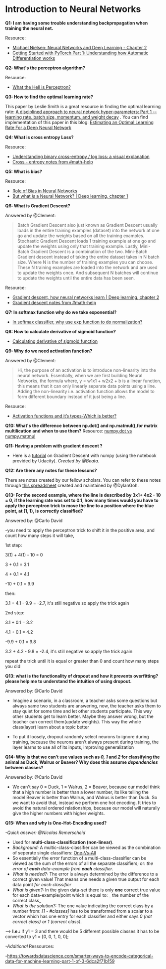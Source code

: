 # Introduction to Neural Networks

**Q1: I am having some trouble understanding backpropagation when training the neural net.**

  Resource:

-   [Michael Nielsen: Neural Networks and Deep Learning - Chapter 2](http://neuralnetworksanddeeplearning.com/chap2.html)
-   [Getting Started with PyTorch Part 1: Understanding how Automatic Differentiation works](https://towardsdatascience.com/getting-started-with-pytorch-part-1-understanding-how-automatic-differentiation-works-5008282073ec)

**Q2: What's the perceptron algorithm?**

  Resource:

-   [What the Hell is Perceptron?](https://towardsdatascience.com/what-the-hell-is-perceptron-626217814f53)

**Q3: How to find the optimal learning rate?**

  This paper by Leslie Smith is a great resource in finding the optimal learning rate: [A disciplined approach to neural network hyper-parameters: Part 1 -- learning rate, batch size, momentum, and weight decay](https://arxiv.org/abs/1803.09820) . You can find implementation of this paper in this blog: [Estimating an Optimal Learning Rate For a Deep Neural Network](https://towardsdatascience.com/estimating-optimal-learning-rate-for-a-deep-neural-network-ce32f2556ce0)

**Q4: What is cross entropy Loss?**

  Resource:

-   [Understanding binary cross-entropy / log loss: a visual explanation](https://towardsdatascience.com/understanding-binary-cross-entropy-log-loss-a-visual-explanation-a3ac6025181a)
-   [Cross - entropy notes from #math-help](https://drive.google.com/file/d/1zCPZ1cnwaqVYzEL54WFcc7J34IZDYSRf/view)

**Q5: What is bias?**

  Resource:

-  [Role of Bias in Neural Networks](https://stackoverflow.com/questions/2480650/role-of-bias-in-neural-networks)
-  [But what *is* a Neural Network? | Deep learning, chapter 1](https://www.youtube.com/watch?v=aircAruvnKk)

**Q6: What is Gradient Descent?**

Answered by @Clement:
>Batch Gradient Descent also just known as Gradient Descent usually loads in the entire training examples (dataset) into the network at one go and update the weights based on all the training examples. Stochastic Gradient Descent loads 1 training example at one go and update the weights using only that training example. Lastly, Mini-Batch Gradient Descent is a combination of the two. Mini-Batch Gradient descent instead of taking the entire dataset takes in N batch size. Where N is the number of training examples you can choose. These N training examples are loaded into the network and are used to update the weights once. And subsequent N batches will continue to update the weights until the entire data has been seen.


  Resource:

-  [Gradient descent, how neural networks learn | Deep learning, chapter 2](https://www.youtube.com/watch?v=IHZwWFHWa-w&t=2s)
-  [Gradient descent notes from #math-help](https://drive.google.com/file/d/1_vcTdWl-JPkR282En1umVvyFiICac_Ti/view)

**Q7: In softmax function why do we take exponential?**

-  [In softmax classifier, why use exp function to do normalization?](https://datascience.stackexchange.com/questions/23159/in-softmax-classifier-why-use-exp-function-to-do-normalization)

**Q8: How to calculate derivative of sigmoid function?**

-  [Calculating derivative of sigmoid function](https://drive.google.com/file/d/18JAQsH285lWkXTlvxaPNYiTdjtUC1NI6/view)

**Q9: Why do we need activation function?**

Answered by @Clement:
>Hi, the purpose of an activation is to introduce non-linearity into the neural network. Essentially, when we are first building Neural Networks, the formula where, y = w1x1 + w2x2 + b is a linear function, this means that it can only linearly separate data points using a line. Adding the non-linearity i.e. activation function allows the model to form different boundary instead of it just being a line.
  
  Resource:
  
-  [Activation functions and it’s types-Which is better?](https://towardsdatascience.com/activation-functions-and-its-types-which-is-better-a9a5310cc8f)

**Q10: What's the difference between np.dot() and np.matmul(),for matrix multilication and when to use them?**
  Resource: [numpy.dot vs numpy.matmul](https://stackoverflow.com/questions/34142485/difference-between-numpy-dot-and-python-3-5-matrix-multiplication)

**Q11: Having a problem with gradient descent ?**
- Here is a [tutorial](https://github.com/bhargitay/Facebook-Pytorch-Challenge-Notes/blob/master/Gradient%20Descent/Gradient_Descent.ipynb) on Gradient Descent with numpy (using the notebook provided by Udacity). *Created by @Beata.*


**Q12: Are there any notes for these lessons?**

There are notes created by our fellow scholars. You can refer to these notes through [this spreadsheet](https://docs.google.com/spreadsheets/d/1b7eD6dgWXgFuFpbWHImC5lovWLBfPR_zgaedBRA_21s/edit?usp=sharing) created and maintained by @DylanGoh.

**Q13: For the second example, where the line is described by 3x1+ 4x2 - 10 = 0, if the learning rate was set to 0.1, how many times would you have to apply the perceptron trick to move the line to a position where the blue point, at (1, 1), is correctly classified?**

Answered by: @Carlo David

-you need to apply the perceptron trick to shift it in the positive area, and count how many steps it will take,

1st step:

3(1) + 4(1) - 10 = 0

3 + 0.1 = 3.1

4 + 0.1 = 4.1

-10 + 0.1 = 9.9

then:

3.1 + 4.1 - 9.9 = -2.7, it's still negative so apply the trick again

2nd step:

3.1 + 0.1 = 3.2

4.1 + 0.1 = 4.2

-9.9 + 0.1 = 9.8

3.2 + 4.2 - 9.8 = -2.4,  it's still negative so apply the trick again

repeat the trick until it is equal or greater than 0 and count how many steps you did

**Q13: what is the functionality of dropout and how it prevents overfitting? please help me to understand the intuition of using dropout.**

Answered by: @Carlo David
- Imagine a scenario, in a classroom, a teacher asks some questions but always same two students are answering, now, the teacher asks them to stay quiet for some time and let other students participate. This way other students get to learn better. Maybe they answer wrong, but the teacher can correct them(update weights). This way the whole class(layer) learn about a topic better


- To put it loosely, dropout randomly select neurons to ignore during training, because the neurons aren't always present during training, the layer learns to use all of its inputs, improving generalization


**Q14: Why is that we can’t use values such as *0, 1* and *2* for classifying the animal as Duck, Walrus or Beaver?
Why does this assume *dependencies* between classes?**

Answered by: @Carlo David
- We can't say 0 = Duck, 1 = Walrus, 2 = Beaver, because our model think that a high number is better than a lower number, its like telling the model Beaver is better than Walrus, and Walrus is better than Duck. So we want to avoid that, instead we perform one hot encoding. It tries to avoid the natural ordered relationships, because our model will naturally give the higher numbers with higher weights.

**Q15: When and why is One-Hot-Encoding used?**

_-Quick answer: @Nicolas Remerscheid_ 
* Used for **multi-class-classification (non-linear)**. 
* _Background:_ A multic-class-classifier can be viewed as the combination of seperate single classifiers: [One-Vs-All](https://utkuufuk.github.io/2018/06/03/one-vs-all-classification/) 
* So essentially the error function of a multi-class-classifier can be viewed as the sum of the errors of all the separate classifiers; or: _the error of **each** data-example from **each** classifier_. 
* _What is needed?:_ The error is always determined by the difference to a correct given value! That means one needs a given true output for each data point _for each classifier_ 
* _What is given?:_  In the given data-set there is only **one** correct true value for each data-example/point which is equal to: _ the number of the correct class_ 
* _What is the solution?:_ The one value indicating the correct class by a number from: _[1 - #classes]_ has to be transformed from a scalar to a vector which has one entry for each classifier and either says _0 (not correct class) or 1 (correct class)_. 

--> **I.e.:** if y1 = 3 and there would be 5 different possible classes it has to be converted to y1 = [0, 0, 1, 0, 0];

_-Additional_ Ressources: 

-https://towardsdatascience.com/smarter-ways-to-encode-categorical-data-for-machine-learning-part-1-of-3-6dca2f71b159